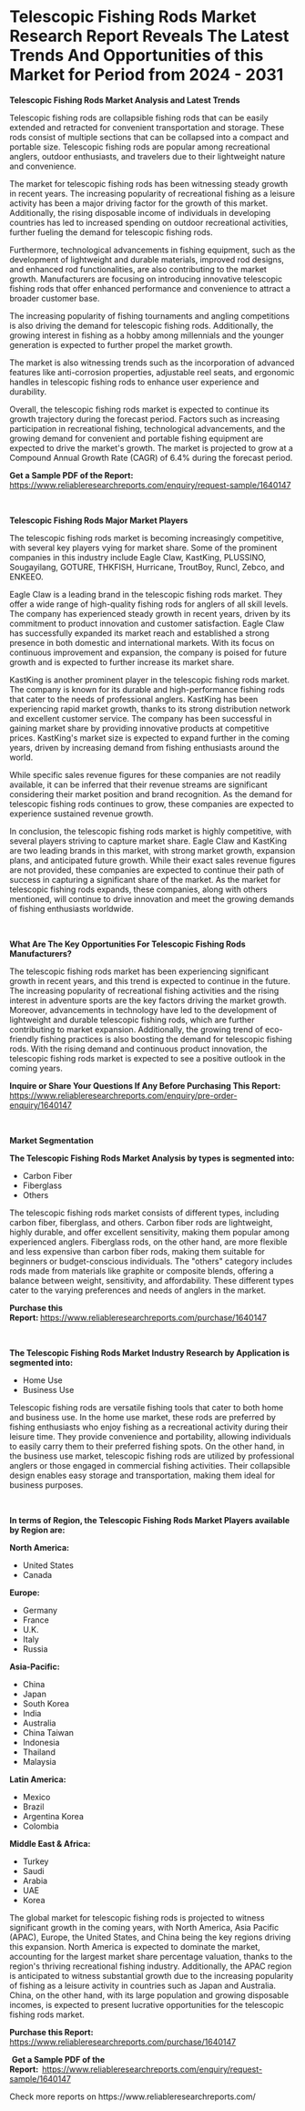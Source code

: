 <p><h1>Telescopic Fishing Rods Market Research Report Reveals The Latest Trends And Opportunities of this Market for Period from 2024 - 2031</h1></p><p><strong>Telescopic Fishing Rods Market Analysis and Latest Trends</strong></p>
<p><p>Telescopic fishing rods are collapsible fishing rods that can be easily extended and retracted for convenient transportation and storage. These rods consist of multiple sections that can be collapsed into a compact and portable size. Telescopic fishing rods are popular among recreational anglers, outdoor enthusiasts, and travelers due to their lightweight nature and convenience.</p><p>The market for telescopic fishing rods has been witnessing steady growth in recent years. The increasing popularity of recreational fishing as a leisure activity has been a major driving factor for the growth of this market. Additionally, the rising disposable income of individuals in developing countries has led to increased spending on outdoor recreational activities, further fueling the demand for telescopic fishing rods.</p><p>Furthermore, technological advancements in fishing equipment, such as the development of lightweight and durable materials, improved rod designs, and enhanced rod functionalities, are also contributing to the market growth. Manufacturers are focusing on introducing innovative telescopic fishing rods that offer enhanced performance and convenience to attract a broader customer base.</p><p>The increasing popularity of fishing tournaments and angling competitions is also driving the demand for telescopic fishing rods. Additionally, the growing interest in fishing as a hobby among millennials and the younger generation is expected to further propel the market growth.</p><p>The market is also witnessing trends such as the incorporation of advanced features like anti-corrosion properties, adjustable reel seats, and ergonomic handles in telescopic fishing rods to enhance user experience and durability.</p><p>Overall, the telescopic fishing rods market is expected to continue its growth trajectory during the forecast period. Factors such as increasing participation in recreational fishing, technological advancements, and the growing demand for convenient and portable fishing equipment are expected to drive the market's growth. The market is projected to grow at a Compound Annual Growth Rate (CAGR) of 6.4% during the forecast period.</p></p>
<p><strong>Get a Sample PDF of the Report:&nbsp;</strong> <a href="https://www.reliableresearchreports.com/enquiry/request-sample/1640147">https://www.reliableresearchreports.com/enquiry/request-sample/1640147</a></p>
<p>&nbsp;</p>
<p><strong>Telescopic Fishing Rods Major Market Players</strong></p>
<p><p>The telescopic fishing rods market is becoming increasingly competitive, with several key players vying for market share. Some of the prominent companies in this industry include Eagle Claw, KastKing, PLUSSINO, Sougayilang, GOTURE, THKFISH, Hurricane, TroutBoy, Runcl, Zebco, and ENKEEO.</p><p>Eagle Claw is a leading brand in the telescopic fishing rods market. They offer a wide range of high-quality fishing rods for anglers of all skill levels. The company has experienced steady growth in recent years, driven by its commitment to product innovation and customer satisfaction. Eagle Claw has successfully expanded its market reach and established a strong presence in both domestic and international markets. With its focus on continuous improvement and expansion, the company is poised for future growth and is expected to further increase its market share.</p><p>KastKing is another prominent player in the telescopic fishing rods market. The company is known for its durable and high-performance fishing rods that cater to the needs of professional anglers. KastKing has been experiencing rapid market growth, thanks to its strong distribution network and excellent customer service. The company has been successful in gaining market share by providing innovative products at competitive prices. KastKing's market size is expected to expand further in the coming years, driven by increasing demand from fishing enthusiasts around the world.</p><p>While specific sales revenue figures for these companies are not readily available, it can be inferred that their revenue streams are significant considering their market position and brand recognition. As the demand for telescopic fishing rods continues to grow, these companies are expected to experience sustained revenue growth.</p><p>In conclusion, the telescopic fishing rods market is highly competitive, with several players striving to capture market share. Eagle Claw and KastKing are two leading brands in this market, with strong market growth, expansion plans, and anticipated future growth. While their exact sales revenue figures are not provided, these companies are expected to continue their path of success in capturing a significant share of the market. As the market for telescopic fishing rods expands, these companies, along with others mentioned, will continue to drive innovation and meet the growing demands of fishing enthusiasts worldwide.</p></p>
<p>&nbsp;</p>
<p><strong>What Are The Key Opportunities For Telescopic Fishing Rods Manufacturers?</strong></p>
<p><p>The telescopic fishing rods market has been experiencing significant growth in recent years, and this trend is expected to continue in the future. The increasing popularity of recreational fishing activities and the rising interest in adventure sports are the key factors driving the market growth. Moreover, advancements in technology have led to the development of lightweight and durable telescopic fishing rods, which are further contributing to market expansion. Additionally, the growing trend of eco-friendly fishing practices is also boosting the demand for telescopic fishing rods. With the rising demand and continuous product innovation, the telescopic fishing rods market is expected to see a positive outlook in the coming years.</p></p>
<p><strong>Inquire or Share Your Questions If Any Before Purchasing This Report:</strong> <a href="https://www.reliableresearchreports.com/enquiry/pre-order-enquiry/1640147">https://www.reliableresearchreports.com/enquiry/pre-order-enquiry/1640147</a></p>
<p>&nbsp;</p>
<p><strong>Market Segmentation</strong></p>
<p><strong>The Telescopic Fishing Rods Market Analysis by types is segmented into:</strong></p>
<p><ul><li>Carbon Fiber</li><li>Fiberglass</li><li>Others</li></ul></p>
<p><p>The telescopic fishing rods market consists of different types, including carbon fiber, fiberglass, and others. Carbon fiber rods are lightweight, highly durable, and offer excellent sensitivity, making them popular among experienced anglers. Fiberglass rods, on the other hand, are more flexible and less expensive than carbon fiber rods, making them suitable for beginners or budget-conscious individuals. The "others" category includes rods made from materials like graphite or composite blends, offering a balance between weight, sensitivity, and affordability. These different types cater to the varying preferences and needs of anglers in the market.</p></p>
<p><strong>Purchase this Report:&nbsp;</strong><a href="https://www.reliableresearchreports.com/purchase/1640147">https://www.reliableresearchreports.com/purchase/1640147</a></p>
<p>&nbsp;</p>
<p><strong>The Telescopic Fishing Rods Market Industry Research by Application is segmented into:</strong></p>
<p><ul><li>Home Use</li><li>Business Use</li></ul></p>
<p><p>Telescopic fishing rods are versatile fishing tools that cater to both home and business use. In the home use market, these rods are preferred by fishing enthusiasts who enjoy fishing as a recreational activity during their leisure time. They provide convenience and portability, allowing individuals to easily carry them to their preferred fishing spots. On the other hand, in the business use market, telescopic fishing rods are utilized by professional anglers or those engaged in commercial fishing activities. Their collapsible design enables easy storage and transportation, making them ideal for business purposes.</p></p>
<p>&nbsp;</p>
<p><strong>In terms of Region, the Telescopic Fishing Rods Market Players available by Region are:</strong></p>
<p>
    <p> <strong> North America: </strong>
        <ul>
            <li>United States</li>
            <li>Canada</li>
        </ul>
        </p> 
    <p> <strong> Europe: </strong>
        <ul>
            <li>Germany</li>
            <li>France</li>
            <li>U.K.</li>
            <li>Italy</li>
            <li>Russia</li>
        </ul>
        </p> 
    <p> <strong> Asia-Pacific: </strong>
        <ul>
            <li>China</li>
            <li>Japan</li>
            <li>South Korea</li>
            <li>India</li>
            <li>Australia</li>
            <li>China Taiwan</li>
            <li>Indonesia</li>
            <li>Thailand</li>
            <li>Malaysia</li>
        </ul>
        </p> 
    <p> <strong> Latin America: </strong>
        <ul>
            <li>Mexico</li>
            <li>Brazil</li>
            <li>Argentina Korea</li>
            <li>Colombia</li>
        </ul>
        </p> 
    <p> <strong> Middle East & Africa: </strong>
        <ul>
            <li>Turkey</li>
            <li>Saudi</li>
            <li>Arabia</li>
            <li>UAE</li>
            <li>Korea</li>
        </ul>
    </p>
    </p>
<p><p>The global market for telescopic fishing rods is projected to witness significant growth in the coming years, with North America, Asia Pacific (APAC), Europe, the United States, and China being the key regions driving this expansion. North America is expected to dominate the market, accounting for the largest market share percentage valuation, thanks to the region's thriving recreational fishing industry. Additionally, the APAC region is anticipated to witness substantial growth due to the increasing popularity of fishing as a leisure activity in countries such as Japan and Australia. China, on the other hand, with its large population and growing disposable incomes, is expected to present lucrative opportunities for the telescopic fishing rods market.</p></p>
<p><strong>Purchase this Report: </strong><a href="https://www.reliableresearchreports.com/purchase/1640147">https://www.reliableresearchreports.com/purchase/1640147</a></p>
<p>&nbsp;<strong>Get a Sample PDF of the Report:&nbsp;&nbsp;</strong><a href="https://www.reliableresearchreports.com/enquiry/request-sample/1640147">https://www.reliableresearchreports.com/enquiry/request-sample/1640147</a></p>
<p><strong></strong></p>
<p>Check more reports on https://www.reliableresearchreports.com/</p>